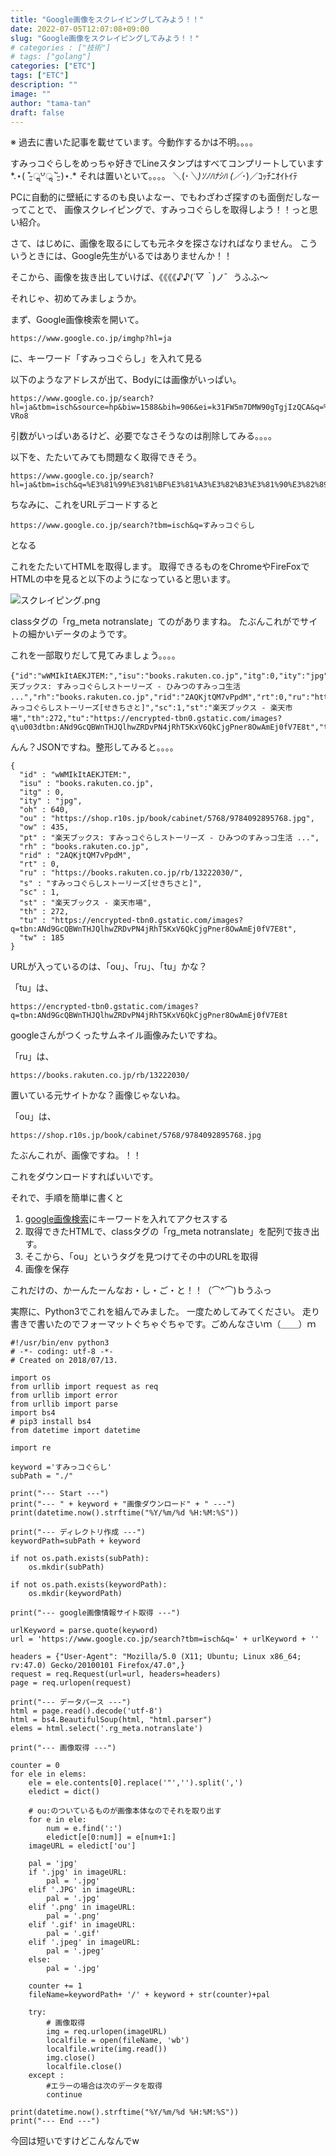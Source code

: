 ```yaml
---
title: "Google画像をスクレイピングしてみよう！！"
date: 2022-07-05T12:07:08+09:00
slug: "Google画像をスクレイピングしてみよう！！"
# categories : ["技術"]
# tags: ["golang"]
categories: ["ETC"]
tags: ["ETC"]
description: ""
image: ""
author: "tama-tan"
draft: false
---
```


※ 過去に書いた記事を載せています。今動作するかは不明。。。。


すみっコぐらしをめっちゃ好きでLineスタンプはすべてコンプリートしています*.⋆( ˘̴͈́ ॢ꒵ॢ ˘̴͈̀ )⋆.*
それは置いといて。。。。 ＼(･_＼)ｿﾉﾊﾅｼﾊ (／_･)／ｺｯﾁﾆｵｲﾄｲﾃ

PCに自動的に壁紙にするのも良いよなー、でもわざわざ探すのも面倒だしなーってことで、
画像スクレイピングで、すみっコぐらしを取得しよう！！っと思い紹介。

さて、はじめに、画像を取るにしても元ネタを探さなければなりません。
こういうときには、Google先生がいるではありませんか！！

そこから、画像を抜き出していけば、《《《《♪♪(*´▽｀*)ノ゛うふふ〜

それじゃ、初めてみましょうか。

まず、Google画像検索を開いて。

```
https://www.google.co.jp/imghp?hl=ja
```

に、キーワード「すみっコぐらし」を入れて見る

以下のようなアドレスが出て、Bodyには画像がいっぱい。

```
https://www.google.co.jp/search?hl=ja&tbm=isch&source=hp&biw=1588&bih=906&ei=k31FW5m7DMW90gTgjIzQCA&q=%E3%81%99%E3%81%BF%E3%81%A3%E3%82%B3%E3%81%90%E3%82%89%E3%81%97&oq=%E3%81%99%E3%81%BF%E3%81%A3%E3%82%B3%E3%81%90%E3%82%89%E3%81%97&gs_l=img.3..0i4k1j0j0i4k1l8.28705.29989.0.30812.5.5.0.0.0.0.172.596.2j3.5.0....0...1ac.1j4.64.img..1.4.510....0.FRb11i-VRo8
```

引数がいっぱいあるけど、必要でなさそうなのは削除してみる。。。。

以下を、たたいてみても問題なく取得できそう。
```
https://www.google.co.jp/search?hl=ja&tbm=isch&q=%E3%81%99%E3%81%BF%E3%81%A3%E3%82%B3%E3%81%90%E3%82%89%E3%81%97
```

ちなみに、これをURLデコードすると
```
https://www.google.co.jp/search?tbm=isch&q=すみっコぐらし
```

となる

これをたたいてHTMLを取得します。
取得できるものをChromeやFireFoxでHTMLの中を見ると以下のようになっていると思います。

![スクレイピング.png](../img/スクレイピング.png)

classタグの「rg_meta notranslate」てのがありますね。
たぶんこれがでサイトの細かいデータのようです。

これを一部取りだして見てみましょう。。。。

```
{"id":"wWMIkItAEKJTEM:","isu":"books.rakuten.co.jp","itg":0,"ity":"jpg","oh":640,"ou":"https://shop.r10s.jp/book/cabinet/5768/9784092895768.jpg","ow":435,"pt":"楽天ブックス: すみっコぐらしストーリーズ - ひみつのすみっコ生活 ...","rh":"books.rakuten.co.jp","rid":"2AQKjtQM7vPpdM","rt":0,"ru":"https://books.rakuten.co.jp/rb/13222030/","s":"すみっコぐらしストーリーズ[せきちさと]","sc":1,"st":"楽天ブックス - 楽天市場","th":272,"tu":"https://encrypted-tbn0.gstatic.com/images?q\u003dtbn:ANd9GcQBWnTHJQlhwZRDvPN4jRhT5KxV6QkCjgPner8OwAmEj0fV7E8t","tw":185}
```

んん？JSONですね。整形してみると。。。。

```
{
  "id" : "wWMIkItAEKJTEM:",
  "isu" : "books.rakuten.co.jp",
  "itg" : 0,
  "ity" : "jpg",
  "oh" : 640,
  "ou" : "https://shop.r10s.jp/book/cabinet/5768/9784092895768.jpg",
  "ow" : 435,
  "pt" : "楽天ブックス: すみっコぐらしストーリーズ - ひみつのすみっコ生活 ...",
  "rh" : "books.rakuten.co.jp",
  "rid" : "2AQKjtQM7vPpdM",
  "rt" : 0,
  "ru" : "https://books.rakuten.co.jp/rb/13222030/",
  "s" : "すみっコぐらしストーリーズ[せきちさと]",
  "sc" : 1,
  "st" : "楽天ブックス - 楽天市場",
  "th" : 272,
  "tu" : "https://encrypted-tbn0.gstatic.com/images?q=tbn:ANd9GcQBWnTHJQlhwZRDvPN4jRhT5KxV6QkCjgPner8OwAmEj0fV7E8t",
  "tw" : 185
}
```

URLが入っているのは、「ou」、「ru」、「tu」かな？

「tu」は、

```
https://encrypted-tbn0.gstatic.com/images?q=tbn:ANd9GcQBWnTHJQlhwZRDvPN4jRhT5KxV6QkCjgPner8OwAmEj0fV7E8t
```

googleさんがつくったサムネイル画像みたいですね。

「ru」は、

```
https://books.rakuten.co.jp/rb/13222030/
```

置いている元サイトかな？画像じゃないね。

「ou」は、

```
https://shop.r10s.jp/book/cabinet/5768/9784092895768.jpg
```

たぶんこれが、画像ですね。！！

これをダウンロードすればいいです。

それで、手順を簡単に書くと

1) [google画像検索](https://www.google.co.jp/imghp)にキーワードを入れてアクセスする
2) 取得できたHTMLで、classタグの「rg_meta notranslate」を配列で抜き出す。
3) そこから、「ou」というタグを見つけてその中のURLを取得
4) 画像を保存

これだけの、かーんたーんなお・し・ご・と！！（⌒^⌒)ｂうふっ

実際に、Python3でこれを組んでみました。
一度ためしてみてください。
走り書きで書いたのでフォーマットぐちゃぐちゃです。ごめんなさいｍ（＿＿）ｍ


```
#!/usr/bin/env python3
# -*- coding: utf-8 -*-
# Created on 2018/07/13.

import os
from urllib import request as req
from urllib import error
from urllib import parse
import bs4
# pip3 install bs4
from datetime import datetime

import re

keyword ='すみっコぐらし'
subPath = "./"

print("--- Start ---")
print("--- " + keyword + "画像ダウンロード" + " ---")
print(datetime.now().strftime("%Y/%m/%d %H:%M:%S"))

print("--- ディレクトリ作成 ---")
keywordPath=subPath + keyword

if not os.path.exists(subPath):
	os.mkdir(subPath)

if not os.path.exists(keywordPath):
	os.mkdir(keywordPath)

print("--- google画像情報サイト取得 ---")

urlKeyword = parse.quote(keyword)
url = 'https://www.google.co.jp/search?tbm=isch&q=' + urlKeyword + ''

headers = {"User-Agent": "Mozilla/5.0 (X11; Ubuntu; Linux x86_64; rv:47.0) Gecko/20100101 Firefox/47.0",}
request = req.Request(url=url, headers=headers)
page = req.urlopen(request)

print("--- データパース ---")
html = page.read().decode('utf-8')
html = bs4.BeautifulSoup(html, "html.parser")
elems = html.select('.rg_meta.notranslate')

print("--- 画像取得 ---")

counter = 0
for ele in elems:
	ele = ele.contents[0].replace('"','').split(',')
	eledict = dict()

	# ou:のついているものが画像本体なのでそれを取り出す
	for e in ele:
		num = e.find(':')
		eledict[e[0:num]] = e[num+1:]
	imageURL = eledict['ou']
	
	pal = 'jpg'
	if '.jpg' in imageURL:
		pal = '.jpg'
	elif '.JPG' in imageURL:
		pal = '.jpg'
	elif '.png' in imageURL:
		pal = '.png'
	elif '.gif' in imageURL:
		pal = '.gif'
	elif '.jpeg' in imageURL:
		pal = '.jpeg'
	else:
		pal = '.jpg'

	counter += 1
	fileName=keywordPath+ '/' + keyword + str(counter)+pal

	try:
		# 画像取得
		img = req.urlopen(imageURL)
		localfile = open(fileName, 'wb')
		localfile.write(img.read())
		img.close()
		localfile.close()
	except :
		#エラーの場合は次のデータを取得
		continue
		
print(datetime.now().strftime("%Y/%m/%d %H:%M:%S"))
print("--- End ---")

```
今回は短いですけどこんなんでw


